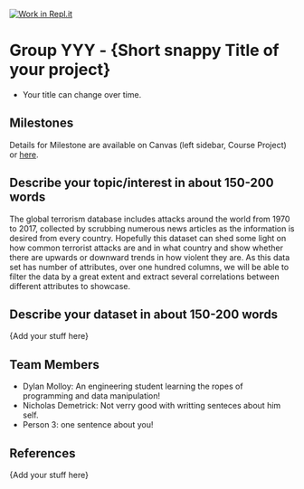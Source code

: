 [![Work in Repl.it](https://classroom.github.com/assets/work-in-replit-14baed9a392b3a25080506f3b7b6d57f295ec2978f6f33ec97e36a161684cbe9.svg)](https://classroom.github.com/online_ide?assignment_repo_id=359263&assignment_repo_type=GroupAssignmentRepo)
# Group YYY - {Short snappy Title of your project}

- Your title can change over time.

## Milestones

Details for Milestone are available on Canvas (left sidebar, Course Project) or [here](https://firas.moosvi.com/courses/data301/project/milestone01.html).

## Describe your topic/interest in about 150-200 words

The global terrorism database includes attacks around the world from 1970 to 2017, collected by scrubbing numerous news articles as the information is desired from every country.
Hopefully this dataset can shed some light on how common terrorist attacks are and in what country and show whether there are upwards or downward trends in how violent they are.
As this data set has number of attributes, over one hundred columns, we will be able to filter the data by a great extent and extract several correlations between different attributes to showcase.


## Describe your dataset in about 150-200 words

{Add your stuff here}

## Team Members

- Dylan Molloy: An engineering student learning the ropes of programming and data manipulation!
- Nicholas Demetrick: Not verry good with writting senteces about him self.
- Person 3: one sentence about you!

## References

{Add your stuff here}
